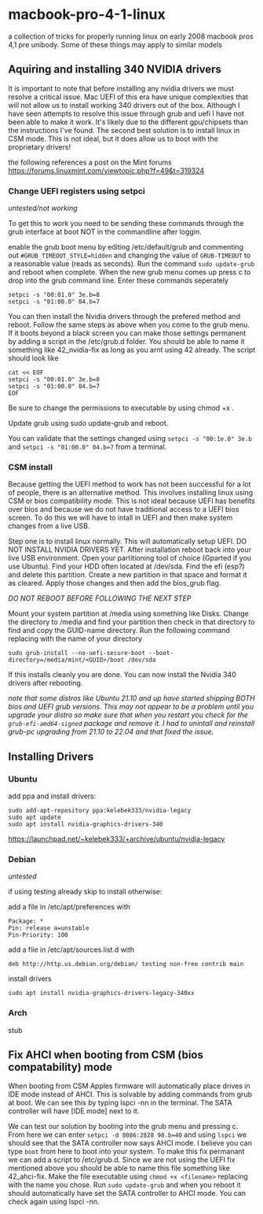 # macbook-pro-4-1-linux
a collection of tricks for properly running linux on early 2008 macbook pros 4,1 pre unibody. Some of these things may apply to similar models

## Aquiring and installing 340 NVIDIA drivers

It is important to note that before installing any nvidia drivers we must resolve a critical issue. Mac UEFI of this era have unique complexities that will not allow us to install working 340 drivers out of the box. Although I have seen attempts to resolve this issue through grub and uefi I have not been able to make it work. It's likely due to the different gpu/chipsets than the instructions I've found. The second best solution is to install linux in CSM mode. This is not ideal, but it does allow us to boot with the proprietary drivers!

the following references a post on the Mint forums https://forums.linuxmint.com/viewtopic.php?f=49&t=319324

### Change UEFI registers using setpci

*untested/not working*

To get this to work you need to be sending these commands through the grub interface at boot NOT in the commandline after loggin.

enable the grub boot menu by editing /etc/default/grub and commenting out `#GRUB_TIMEOUT_STYLE=hidden` and changing the value of `GRUB-TIMEOUT` to a reasonable value (reads as seconds). Run the command `sudo update-grub` and reboot when complete. When the new grub menu comes up press c to drop into the grub command line. Enter these commands seperately
```
setpci -s "00:01.0" 3e.b=8
setpci -s "01:00.0" 04.b=7
```
You can then install the Nvidia drivers through the prefered method and reboot. Follow the same steps as above when you come to the grub menu. If it boots beyond a black screen you can make those settings permanent by adding a script in the /etc/grub.d folder. You should be able to name it something like 42_nvidia-fix as long as you arnt using 42 already. The script should look like

```                                     
cat << EOF
setpci -s "00:01.0" 3e.b=8
setpci -s "01:00.0" 04.b=7
EOF
```
Be sure to change the permissions to executable by using chmod +x <filename>.
  
Update grub using sudo update-grub and reboot.
  
You can validate that the settings changed using `setpci -s "00:1e.0" 3e.b` and `setpci -s "01:00.0" 04.b=7` from a terminal.

### CSM install

Because getting the UEFI method to work has not been successful for a lot of people, there is an alternative method. This involves installing linux using CSM or bios compatibility mode. This is not ideal because UEFI has benefits over bios and because we do not have traditional access to a UEFI bios screen. To do this we will have to intall in UEFI and then make system changes from a live USB.

Step one is to install linux normally. This will automatically setup UEFI. DO NOT INSTALL NVIDIA DRIVERS YET. After installation reboot back into your live USB environment. Open your partitioning tool of choice (Gparted if you use Ubuntu). Find your HDD often located at /dev/sda. Find the efi (esp?) and delete this partition. Create a new partition in that space and format it as cleared. Apply those changes and then add the bios_grub flag.

*DO NOT REBOOT BEFORE FOLLOWING THE NEXT STEP*

Mount your system partition at /media using something like Disks. Change the directory to /media and find your partition then check in that directory to find and copy the GUID-name directory. Run the following command replacing <GUID> with the name of your directory

`sudo grub-install --no-uefi-secure-boot --boot-directory=/media/mint/<GUID>/boot /dev/sda`

If this installs cleanly you are done. You can now install the Nvidia 340 drivers after rebooting.
  
  *note that some distros like Ubuntu 21.10 and up have started shipping BOTH bios and UEFI grub versions. This may not appear to be a problem until you upgrade your distro so make sure that when you restart you check for the `grub-efi-amd64-signed` package and remove it. I had to unintall and reinstall grub-pc upgrading from 21.10 to 22.04 and that fixed the issue.*

## Installing Drivers
  
### Ubuntu

add ppa and install drivers:
```
sudo add-apt-repository ppa:kelebek333/nvidia-legacy
sudo apt update
sudo apt install nvidia-graphics-drivers-340
```
https://launchpad.net/~kelebek333/+archive/ubuntu/nvidia-legacy

### Debian

*untested*

if using testing already skip to install otherwise:

add a file in /etc/apt/preferences with

```
Package: *
Pin: release a=unstable
Pin-Priority: 100
```

add a file in /etc/apt/sources.list.d with

`deb http://http.us.debian.org/debian/ testing non-free contrib main`

install drivers

`sudo apt install nvidia-graphics-drivers-legacy-340xx`

### Arch

stub

## Fix AHCI when booting from CSM (bios compatability) mode
  
When booting from CSM Apples firmware will automatically place drives in IDE mode instead of AHCI. This is solvable by adding commands from grub at boot. We can see this by typing lspci -nn in the terminal. The SATA controller will have [IDE mode] next to it.

We can test our solution by booting into the grub menu and pressing c. From here we can enter `setpci -d 8086:2828 90.b=40` and using `lspci` we should see that the SATA controller now says AHCI mode. I believe you can type `boot` from here to boot into your system. To make this fix permanant we can add a script to /etc/grub.d. Since we are not using the UEFI fix mentioned above you should be able to name this file something like 42_ahci-fix. Make the file executable using `chmod +x <filename>` replacing <filename> with the name you chose. Run `sudo update-grub` and when you reboot it should automatically have set the SATA controller to AHCI mode. You can check again using lspci -nn.


